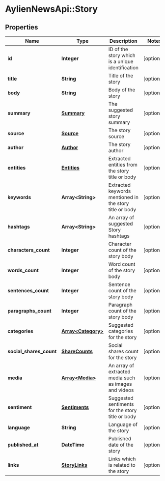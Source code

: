 # AylienNewsApi::Story

## Properties
Name | Type | Description | Notes
------------ | ------------- | ------------- | -------------
**id** | **Integer** | ID of the story which is a unique identification | [optional] 
**title** | **String** | Title of the story | [optional] 
**body** | **String** | Body of the story | [optional] 
**summary** | [**Summary**](Summary.md) | The suggested story summary | [optional] 
**source** | [**Source**](Source.md) | The story source | [optional] 
**author** | [**Author**](Author.md) | The story author | [optional] 
**entities** | [**Entities**](Entities.md) | Extracted entities from the story title or body | [optional] 
**keywords** | **Array&lt;String&gt;** | Extracted keywords mentioned in the story title or body | [optional] 
**hashtags** | **Array&lt;String&gt;** | An array of suggested Story hashtags | [optional] 
**characters_count** | **Integer** | Character count of the story body | [optional] 
**words_count** | **Integer** | Word count of the story body | [optional] 
**sentences_count** | **Integer** | Sentence count of the story body | [optional] 
**paragraphs_count** | **Integer** | Paragraph count of the story body | [optional] 
**categories** | [**Array&lt;Category&gt;**](Category.md) | Suggested categories for the story | [optional] 
**social_shares_count** | [**ShareCounts**](ShareCounts.md) | Social shares count for the story | [optional] 
**media** | [**Array&lt;Media&gt;**](Media.md) | An array of extracted media such as images and videos | [optional] 
**sentiment** | [**Sentiments**](Sentiments.md) | Suggested sentiments for the story title or body | [optional] 
**language** | **String** | Language of the story | [optional] 
**published_at** | **DateTime** | Published date of the story | [optional] 
**links** | [**StoryLinks**](StoryLinks.md) | Links which is related to the story | [optional] 



